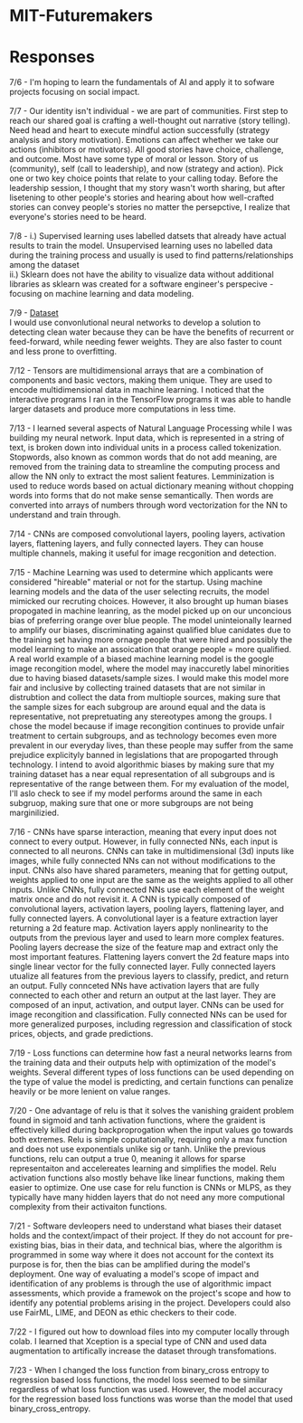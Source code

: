 # MIT-Futuremakers

# Responses
7/6 - I'm hoping to learn the fundamentals of AI and apply it to sofware projects focusing on social impact. <br> <br>
7/7 - Our identity isn't individual - we are part of communities. First step to reach our shared goal is crafting a well-thought out narrative (story telling). Need head and heart to execute mindful action successfully (strategy analysis and story motivation). Emotions can affect whether we take our actions (inhibitors or motivators). All good stories have choice, challenge, and outcome. Most have some type of moral or lesson. Story of us (community), self (call to leadership), and now (strategy and action). Pick one or two key choice points that relate to your calling today. Before the leadership session, I thought that my story wasn't worth sharing, but after lisetening to other people's stories and hearing about how well-crafted stories can convey people's stories no matter the persepctive, I realize that everyone's stories need to be heard. <br><br>
7/8 - i.) Supervised learning uses labelled datsets that already have actual results to train the model. Unsupervised learning uses no labelled data during the training process and usually is used to find patterns/relationships among the dataset <br>
ii.) Sklearn does not have the ability to visualize data without additional libraries as sklearn was created for a software engineer's perspecive - focusing on machine learning and data modeling. <br><br>
7/9 - <a href = 'https://www.kaggle.com/adityakadiwal/water-potability'>Dataset</a> <br>
  I would use convonlutional neural networks to develop a solution to detecting clean water because they can be have the benefits of recurrent or feed-forward, while needing fewer weights. They are also faster to count and less prone to overfitting.  <br><br>
7/12 - Tensors are multidimensional arrays that are a combination of components and basic vectors, making them unique. They are used to encode multidimensional data in machine learning. I noticed that the interactive programs I ran in the TensorFlow programs it was able to handle larger datasets and produce more computations in less time.  <br><br>
7/13 - I learned several aspects of Natural Language Processing while I was building my neural network. Input data, which is represented in a string of text, is broken down into individual units in a process called tokenization. Stopwords, also known as common words that do not add meaning, are removed from the training data to streamline the computing process and allow the NN only to extract the most salient features. Lemminization is used to reduce words based on actual dictionary meaning without chopping words into forms that do not make sense semantically. Then words are converted into arrays of numbers through word vectorization for the NN to understand and train through. <br><br>
7/14 - CNNs are composed convolutional layers, pooling layers, activation layers, flattening layers, and fully connected layers. They can house multiple channels, making it useful for image recgonition and detection. <br><br>
7/15 - Machine Learning was used to determine which applicants were considered "hireable" material or not for the startup. Using machine learning models and the data of the user selecting recruits, the model mimicked our recruting choices. However, it also brought up human biases propogated in machine leanring, as the model picked up on our unconcious bias of preferring orange over blue people. The model uninteionally learned to amplify our biases, discriminating against qualified blue canidates due to the training set having more ornage people that were hired and possibly the model learning to make an assoication that orange people = more qualified. A real world example of a biased machine learning model is the google image recongition model, where the model may inaccuretly label minorities due to having biased datasets/sample sizes. I would make this model more fair and inclusive by collecting trained datasets that are not similar in distrubtion and collect the data from multiople sources, making sure that the sample sizes for each subgroup are around equal and the data is representative, not prepretuating any stereotypes among the groups. I chose the model because if image recongition continues to provide unfair treatment to certain subgroups, and as technology becomes even more prevalent in our everyday lives, than these people may suffer from the same prejudice explicityly banned in legislations that are propogarted through technology. I intend to avoid algorithmic biases by making sure that my training dataset has a near equal representation of all subgroups and is representative of the range between them. For my evaluation of the model, I'll aslo check to see if my model performs around the same in each subgruop, making sure that one or more subgroups are not being marginilizied. <br><br>
7/16 - CNNs have sparse interaction, meaning that every input does not connect to every output. However, in fully connected NNs, each input is connected to all neurons. CNNs can take in multidimensional (3d) inputs like images, while fully connected NNs can not without modifications to the input. CNNs also have shared parameters, meaning that for getting output, weights applied to one input are the same as the weights applied to all other inputs. Unlike CNNs, fully connected NNs use each element of the weight matrix once and do not revisit it. A CNN is typically composed of convolutional layers, activation layers, pooling layers, flattening layer, and fully connected layers. A convolutional layer is a feature extraction layer returning a 2d feature map. Activation layers apply nonlinearity to the outputs from the previous layer and used to learn more complex features. Pooling layers decrease the size of the feature map and extract only the most important features. Flattening layers convert the 2d feature maps into single linear vector for the fully connected layer. Fully connected layers utualize all features from the previous layers to classify, predict, and return an output. Fully connceted NNs have activation layers that are fully connected to each other and return an output at the last layer. They are composed of an input, activation, and output layer. CNNs can be used for image recongition and classification. Fully connected NNs can be used for more generalized purposes, including regression and classification of stock prices, objects, and grade predictions. <br><br>
7/19 - Loss functions can determine how fast a neural networks learns from the training data and their outputs help with optimization of the model's weights. Several different types of loss functions can be used depending on the type of value the model is predicting, and certain functions can penalize heavily or be more lenient on value ranges. <br><br>
7/20 - One advantage of relu is that it solves the vanishing graident problem found in sigmoid and tanh activation functions, where the graident is effectively killed during backproprogation when the input values go towards both extremes. Relu is simple coputationally, requiring only a max function and does not use exponentials unlike sig or tanh. Unlike the previous functions, relu can output a true 0, meaning it allows for sparse representaiton and accelereates learning and simplifies the model. Relu activation functions also mostly behave like linear functions, making them easier to optimize. One use case for relu function is CNNs or MLPS, as they typically have many hidden layers that do not need any more computional complexity from their activaiton functions. <br><br>
7/21 - Software devleopers need to understand what biases their dataset holds and the context/impact of their project. If they do not account for pre-existing bias, bias in their data, and technical bias, where the algorithm is programmed in some way where it does not account for the context its purpose is for, then the bias can be amplified during the model's deployment. One way of evaluating a model's scope of impact and identification of any problems is through the use of algorithmic impact assessments, which provide a framewok on the project's scope and how to identify any potential problems arising in the project. Developers could also use FairML, LIME, and DEON as ethic checkers to their code. <br><br>
7/22 - I figured out how to download files into my computer locally through colab. I learned that Xception is a special type of CNN and used data augmentation to artifically increase the dataset through transfomations. <br><br>
7/23 - When I changed the loss function from binary_cross entropy to regression based loss functions, the model loss seemed to be similar regardless of what loss function was used. However, the model accuracy for the regression based loss functions was worse than the model that used binary_cross_entropy. 
  
